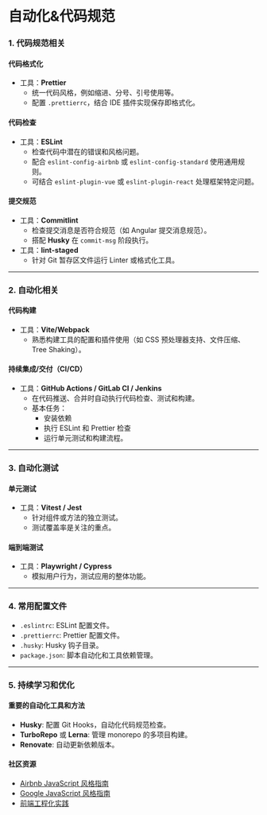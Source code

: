 #  自动化&代码规范


### **1. 代码规范相关**
#### **代码格式化**
- 工具：**Prettier**
  - 统一代码风格，例如缩进、分号、引号使用等。
  - 配置 `.prettierrc`，结合 IDE 插件实现保存即格式化。

#### **代码检查**
- 工具：**ESLint**
  - 检查代码中潜在的错误和风格问题。
  - 配合 `eslint-config-airbnb` 或 `eslint-config-standard` 使用通用规则。
  - 可结合 `eslint-plugin-vue` 或 `eslint-plugin-react` 处理框架特定问题。

#### **提交规范**
- 工具：**Commitlint**
  - 检查提交消息是否符合规范（如 Angular 提交消息规范）。
  - 搭配 **Husky** 在 `commit-msg` 阶段执行。
- 工具：**lint-staged**
  - 针对 Git 暂存区文件运行 Linter 或格式化工具。

---

### **2. 自动化相关**
#### **代码构建**
- 工具：**Vite/Webpack**
  - 熟悉构建工具的配置和插件使用（如 CSS 预处理器支持、文件压缩、Tree Shaking）。

#### **持续集成/交付（CI/CD）**
- 工具：**GitHub Actions / GitLab CI / Jenkins**
  - 在代码推送、合并时自动执行代码检查、测试和构建。
  - 基本任务：
    - 安装依赖
    - 执行 ESLint 和 Prettier 检查
    - 运行单元测试和构建流程。

---

### **3. 自动化测试**
#### **单元测试**
- 工具：**Vitest / Jest**
  - 针对组件或方法的独立测试。
  - 测试覆盖率是关注的重点。

#### **端到端测试**
- 工具：**Playwright / Cypress**
  - 模拟用户行为，测试应用的整体功能。

---

### **4. 常用配置文件**
- `.eslintrc`: ESLint 配置文件。
- `.prettierrc`: Prettier 配置文件。
- `.husky`: Husky 钩子目录。
- `package.json`: 脚本自动化和工具依赖管理。

---

### **5. 持续学习和优化**
#### **重要的自动化工具和方法**
- **Husky**: 配置 Git Hooks，自动化代码规范检查。
- **TurboRepo** 或 **Lerna**: 管理 monorepo 的多项目构建。
- **Renovate**: 自动更新依赖版本。

#### **社区资源**
- [Airbnb JavaScript 风格指南](https://github.com/airbnb/javascript)
- [Google JavaScript 风格指南](https://google.github.io/styleguide/jsguide.html)
- [前端工程化实践](https://engineering.alibaba.com/)
